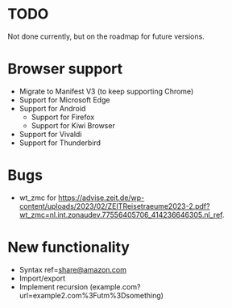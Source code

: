 TODO
====

Not done currently, but on the roadmap for future versions.

Browser support
====

* Migrate to Manifest V3 (to keep supporting Chrome)
* Support for Microsoft Edge
* Support for Android
    * Support for Firefox
    * Support for Kiwi Browser
* Support for Vivaldi
* Support for Thunderbird

Bugs
====
* wt_zmc for https://advise.zeit.de/wp-content/uploads/2023/02/ZEITReisetraeume2023-2.pdf?wt_zmc=nl.int.zonaudev.77556405706_414236646305.nl_ref.

New functionality
====

* Syntax ref=share@amazon.com
* Import/export
* Implement recursion (example.com?url=example2.com%3Futm%3Dsomething)
